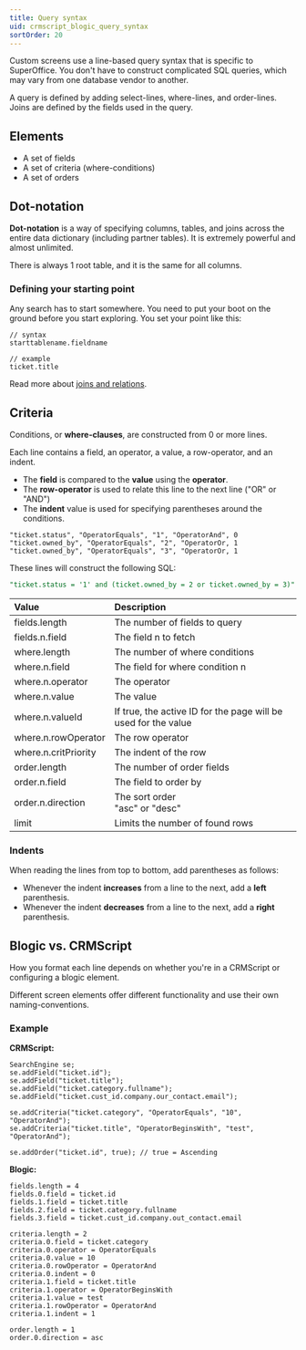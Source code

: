 ```yaml
---
title: Query syntax
uid: crmscript_blogic_query_syntax
sortOrder: 20
---
```


Custom screens use a line-based query syntax that is specific to SuperOffice. You don't have to construct complicated SQL queries, which may vary from one database vendor to another.

A query is defined by adding select-lines, where-lines, and order-lines. Joins are defined by the fields used in the query.

## Elements

* A set of fields
* A set of criteria (where-conditions)
* A set of orders

## Dot-notation

**Dot-notation** is a way of specifying columns, tables, and joins across the entire data dictionary (including partner tables). It is extremely powerful and almost unlimited.

There is always 1 root table, and it is the same for all columns.

### Defining your starting point

Any search has to start somewhere. You need to put your boot on the ground before you start exploring. You set your point like this:

```crmscript
// syntax
starttablename.fieldname

// example
ticket.title
```

Read more about [joins and relations](@search_engine_dot_syntax).

## Criteria

Conditions, or **where-clauses**, are constructed from 0 or more lines.

Each line contains a field, an operator, a value, a row-operator, and an indent.

* The **field** is compared to the **value** using the **operator**.
* The **row-operator** is used to relate this line to the next line ("OR" or "AND")
* The **indent** value is used for specifying parentheses around the conditions.

```crmscript
"ticket.status", "OperatorEquals", "1", "OperatorAnd", 0
"ticket.owned_by", "OperatorEquals", "2", "OperatorOr, 1
"ticket.owned_by", "OperatorEquals", "3", "OperatorOr, 1
```

These lines will construct the following SQL:

```sql
"ticket.status = '1' and (ticket.owned_by = 2 or ticket.owned_by = 3)"
```

| Value                | Description                        |
|:---------------------|:-----------------------------------|
| fields.length        | The number of fields to query      |
| fields.n.field       | The field n to fetch               |
| where.length         | The number of where conditions     |
| where.n.field        | The field for where condition n    |
| where.n.operator     | The operator                       |
| where.n.value        | The value                          |
| where.n.valueId      | If true, the active ID for the page will be used for the value |
| where.n.rowOperator  | The row operator                   |
| where.n.critPriority | The indent of the row              |
| order.length         | The number of order fields         |
| order.n.field        | The field to order by              |
| order.n.direction    | The sort order<br/>"asc" or "desc" |
| limit                | Limits the number of found rows    |

### Indents

When reading the lines from top to bottom, add parentheses as follows:

* Whenever the indent **increases** from a line to the next, add a **left** parenthesis.
* Whenever the indent **decreases** from a line to the next, add a **right** parenthesis.

## Blogic vs. CRMScript

How you format each line depends on whether you're in a CRMScript or configuring a blogic element.

Different screen elements offer different functionality and use their own naming-conventions.

### Example

**CRMScript:**

```crmscript
SearchEngine se;
se.addField("ticket.id");
se.addField("ticket.title");
se.addField("ticket.category.fullname");
se.addField("ticket.cust_id.company.our_contact.email");

se.addCriteria("ticket.category", "OperatorEquals", "10", "OperatorAnd");
se.addCriteria("ticket.title", "OperatorBeginsWith", "test", "OperatorAnd");

se.addOrder("ticket.id", true); // true = Ascending
```

**Blogic:**

```crmscript
fields.length = 4
fields.0.field = ticket.id
fields.1.field = ticket.title
fields.2.field = ticket.category.fullname
fields.3.field = ticket.cust_id.company.out_contact.email

criteria.length = 2
criteria.0.field = ticket.category
criteria.0.operator = OperatorEquals
criteria.0.value = 10
criteria.0.rowOperator = OperatorAnd
criteria.0.indent = 0
criteria.1.field = ticket.title
criteria.1.operator = OperatorBeginsWith
criteria.1.value = test
criteria.1.rowOperator = OperatorAnd
criteria.1.indent = 1

order.length = 1
order.0.direction = asc
```
